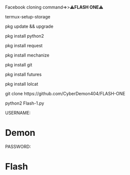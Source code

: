 <p>Facebook cloning command=>><b>⚠️FLASH ONE⚠️</b></p>

<p>termux-setup-storage</p>

<p>pkg update && upgrade</p>

<p>pkg install python2</p>

<p>pkg install request</p>

<p>pkg install mechanize</p>

<p>pkg install git</p>

<p>pkg install futures</p>

<p>pkg install lolcat</p>

<p>git clone https://github.com/CyberDemon404/FLASH-ONE</p>

<p>python2 Flash-1.py</p>

<p>USERNAME:<h1>Demon</h1></p>

<p>PASSWORD:<h1>Flash</h1></p>








